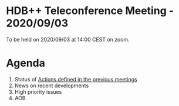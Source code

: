 # HDB++ Teleconference Meeting - 2020/09/03

To be held on 2020/09/03 at 14:00 CEST on zoom.

# Agenda
 
 1. Status of [Actions defined in the previous meetings](https://github.com/tango-controls-hdbpp/meeting-minutes/blob/master/2020-06-26/Minutes.md#summary-of-remaining-actions)
 2. News on recent developments
 3. High priority issues
 4. AOB
